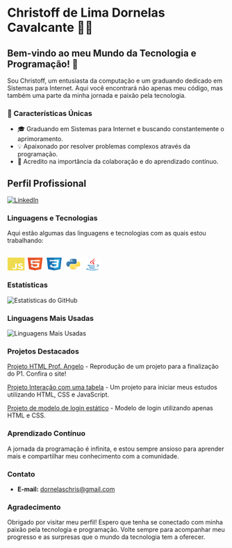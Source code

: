 # Christoff de Lima Dornelas Cavalcante 👨‍💻

## Bem-vindo ao meu Mundo da Tecnologia e Programação! 👋

Sou Christoff, um entusiasta da computação e um graduando dedicado em Sistemas para Internet. Aqui você encontrará não apenas meu código, mas também uma parte da minha jornada e paixão pela tecnologia.


### 🌟 Características Únicas

- 🎓 Graduando em Sistemas para Internet e buscando constantemente o aprimoramento.
- 💡 Apaixonado por resolver problemas complexos através da programação.
- 🚀 Acredito na importância da colaboração e do aprendizado contínuo.


## Perfil Profissional
[![LinkedIn](https://img.shields.io/badge/LinkedIn-0077B5?style=for-the-badge&logo=linkedin&logoColor=white)](https://www.linkedin.com/in/christoff-de-lima-dornelas-cavalcante-0b0486270/)



### Linguagens e Tecnologias
Aqui estão algumas das linguagens e tecnologias com as quais estou trabalhando:
<div style="display: inline_block"><br>
  <img align="center" alt="Rafa-Js" height="30" width="40" src="https://raw.githubusercontent.com/devicons/devicon/master/icons/javascript/javascript-plain.svg">
  <img align="center" alt="Rafa-HTML" height="30" width="40" src="https://raw.githubusercontent.com/devicons/devicon/master/icons/html5/html5-original.svg">
  <img align="center" alt="Rafa-CSS" height="30" width="40" src="https://raw.githubusercontent.com/devicons/devicon/master/icons/css3/css3-original.svg">
  <img align="center" alt="Rafa-Python" height="30" width="40" src="https://raw.githubusercontent.com/devicons/devicon/master/icons/python/python-original.svg">
  <img align="center" alt="Rafa-Python" height="30" width="40" src="https://raw.githubusercontent.com/devicons/devicon/master/icons/java/java-original.svg"
</div>




### Estatísticas

![Estatísticas do GitHub](https://github-readme-stats.vercel.app/api?username=dornelxs&show_icons=true&theme=tokyonight)



### Linguagens Mais Usadas

![Linguagens Mais Usadas](https://github-readme-stats.vercel.app/api/top-langs/?username=dornelxs)



### Projetos Destacados

[Projeto HTML Prof. Angelo](https://projetohtml-angelo.netlify.app) - Reprodução de um projeto para a finalização do P1. Confira o site!

[Projeto Interação com uma tabela](https://startling-licorice-1335da.netlify.app) - Um projeto para iniciar meus estudos utilizando HTML, CSS e JavaScript.

[Projeto de modelo de login estático](https://64f386035cc9ab221e45ad77--luminous-elf-381b71.netlify.app) - Modelo de login utilizando apenas HTML e CSS.



### Aprendizado Contínuo

A jornada da programação é infinita, e estou sempre ansioso para aprender mais e compartilhar meu conhecimento com a comunidade.



### Contato

- **E-mail:** dornelaschris@gmail.com



### Agradecimento

Obrigado por visitar meu perfil! Espero que tenha se conectado com minha paixão pela tecnologia e programação. Volte sempre para acompanhar meu progresso e as surpresas que o mundo da tecnologia tem a oferecer.

